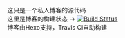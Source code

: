 这只是一个私人博客的源代码  
这里是博客的构建状态 -> [![Build Status](https://travis-ci.org/anyin233/blog_source.svg?branch=blog-source)](https://travis-ci.org/anyin233/blog_source)  
博客由Hexo支持，Travis Ci自动构建
